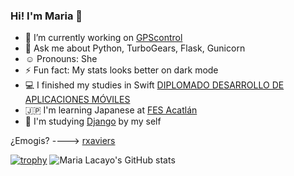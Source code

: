 <!--
**dwimLacayo/dwimLacayo** is a ✨ _special_ ✨ repository because its `README.md` (this file) appears on your GitHub profile.
-->


### Hi! I'm Maria 👋


- 🔭 I’m currently working on [GPScontrol](https://rastreogpscontrol.com.mx/)
- 💬 Ask me about Python, TurboGears, Flask, Gunicorn
- :relaxed: Pronouns: She
- ⚡ Fun fact: My stats looks better on dark mode
- :computer: I finished my studies in Swift [DIPLOMADO DESARROLLO DE APLICACIONES MÓVILES](http://ioslab.ingenieria.unam.mx/diplomado.html)
- :jp: I'm learning Japanese at [FES Acatlán](https://www.acatlan.unam.mx/index.php?id=97)
- 🌱 I'm studying [Django](https://www.djangoproject.com/) by my self


¿Emogis? ----> [rxaviers](https://gist.github.com/rxaviers/7360908)<br>


[![trophy](https://github-profile-trophy.vercel.app/?username=mglacayo07&theme=dracula&title=Commit,Repositories)](https://github.com/mglacayo07)
![Maria Lacayo's GitHub stats](https://github-readme-stats.vercel.app/api?username=mglacayo07&show_icons=true&count_private=true&theme=dracula)
<!-- 
![Top Langs](https://github-readme-stats.vercel.app/api/top-langs/?username=mglacayo07&layout=compact&show_icons=true&count_private=true&theme=dracula)
 -->
